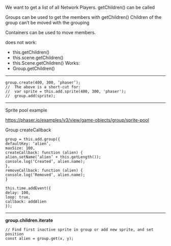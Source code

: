 We want to get a list of all Network Players. getChildren() can be called

Groups can be used to get the members with getChildren()
Children of the group can’t be moved with the grouping

Containers can be used to move members.

does not work:
* this.getChildren()
* this.scene.getChildren()
* this.Scene.getChildren()
Works:
* Group.getChildren()

---
```
group.create(400, 300, ‘phaser’);
//  The above is a short-cut for:
//  var sprite = this.add.sprite(400, 300, 'phaser');
//  group.add(sprite);
```

---
Sprite pool example

https://phaser.io/examples/v3/view/game-objects/group/sprite-pool

Group createCallback

```
group = this.add.group({
defaultKey: ‘alien’,
maxSize: 100,
createCallback: function (alien) {
alien.setName(‘alien’ + this.getLength());
console.log(‘Created’, alien.name);
},
removeCallback: function (alien) {
console.log(‘Removed’, alien.name);
}
```

```
this.time.addEvent({
delay: 100,
loop: true,
callback: addAlien
});
```

---

**group.children.iterate**

```
// Find first inactive sprite in group or add new sprite, and set position
const alien = group.get(x, y);
```